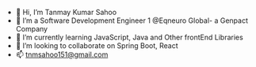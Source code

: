- 👋 Hi, I’m Tanmay Kumar Sahoo
- 👀 I’m a Software Development Engineer 1 @Eqneuro Global- a Genpact Company
- 🌱 I’m currently learning JavaScript, Java and Other frontEnd Libraries
- 💞️ I’m looking to collaborate on Spring Boot, React
- 📫 tnmsahoo151@gmail.com

<!---
tnmsahoo0293/tnmsahoo0293 is a ✨ special ✨ repository because its `README.md` (this file) appears on your GitHub profile.
You can click the Preview link to take a look at your changes.
--->
